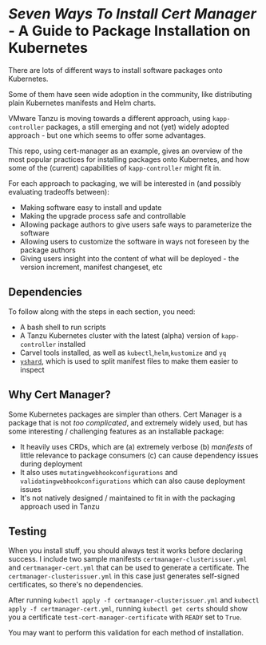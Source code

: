 # *Seven Ways To Install Cert Manager* -  A Guide to Package Installation on Kubernetes

There are lots of different ways to install software packages onto Kubernetes. 

Some of them have seen wide adoption in the community, like distributing plain Kubernetes manifests and Helm charts.

VMware Tanzu is moving towards a different approach, using `kapp-controller` packages, a still emerging and not (yet) widely adopted approach - but one which seems to offer some advantages. 

This repo, using cert-manager as an example, gives an overview of the most popular practices for installing packages onto Kubernetes, and how some of the (current) capabilities of `kapp-controller` might fit in.

For each approach to packaging, we will be interested in (and possibly evaluating tradeoffs between):
- Making software easy to install and update
- Making the upgrade process safe and controllable
- Allowing package authors to give users safe ways to parameterize the software
- Allowing users to customize the software in ways not foreseen by the package authors
- Giving users insight into the content of what will be deployed - the version increment, manifest changeset, etc

## Dependencies

To follow along with the steps in each section, you need: 
- A bash shell to run scripts
- A Tanzu Kubernetes cluster with the latest (alpha) version of `kapp-controller` installed
- Carvel tools installed, as well as `kubectl`,`helm`,`kustomize` and `yq`
- [`yshard`](https://github.com/benjvi/yshard), which is used to split manifest files to make them easier to inspect

## Why Cert Manager?

Some Kubernetes packages are simpler than others. Cert Manager is a package that is not *too complicated*, and extremely widely used, but has some interesting / challenging features as an installable package:
- It heavily uses CRDs, which are (a) extremely verbose (b) *manifests* of little relevance to package consumers (c) can cause dependency issues during deployment
- It also uses `mutatingwebhookconfigurations` and `validatingwebhookconfigurations` which can also cause deployment issues
- It's not natively designed / maintained to fit in with the packaging approach used in Tanzu

## Testing

When you install stuff, you should always test it works before declaring success. I include two sample manifests `certmanager-clusterissuer.yml` and `certmanager-cert.yml` that can be used to generate a certificate. The `certmanager-clusterissuer.yml` in this case just generates self-signed certificates, so there's no dependencies. 

After running `kubectl apply -f certmanager-clusterissuer.yml` and `kubectl apply -f certmanager-cert.yml`, running `kubectl get certs` should show you a certificate `test-cert-manager-certificate` with `READY` set to `True`.

You may want to perform this validation for each method of installation.
